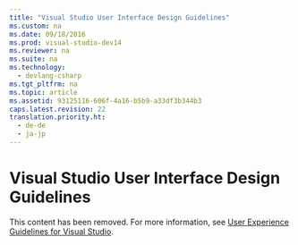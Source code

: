 ```yaml
---
title: "Visual Studio User Interface Design Guidelines"
ms.custom: na
ms.date: 09/18/2016
ms.prod: visual-studio-dev14
ms.reviewer: na
ms.suite: na
ms.technology: 
  - devlang-csharp
ms.tgt_pltfrm: na
ms.topic: article
ms.assetid: 93125116-606f-4a16-b5b9-a33df3b344b3
caps.latest.revision: 22
translation.priority.ht: 
  - de-de
  - ja-jp
---
```

# Visual Studio User Interface Design Guidelines
This content has been removed. For more information, see [User Experience Guidelines for Visual Studio](assetId:///baa3b2d5-82b2-4492-b5e7-b5ae91381ef5).